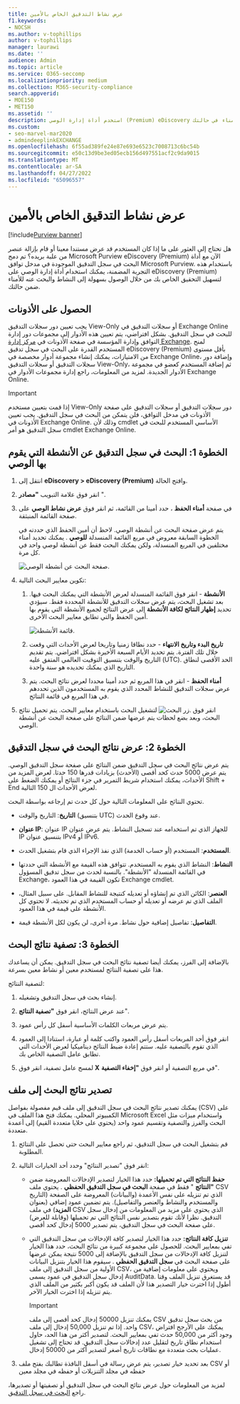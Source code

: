 ```yaml
---
title: عرض نشاط التدقيق الخاص بالأمين
f1.keywords:
- NOCSH
ms.author: v-tophillips
author: v-tophillips
manager: laurawi
ms.date: ''
audience: Admin
ms.topic: article
ms.service: O365-seccomp
ms.localizationpriority: medium
ms.collection: M365-security-compliance
search.appverid:
- MOE150
- MET150
ms.assetid: ''
description: استخدم أداة إدارة الوصي (Premium) eDiscovery للوصول بسهولة إلى النشاط والبحث فيه عن أمناء في حالتك.
ms.custom:
- seo-marvel-mar2020
- admindeeplinkEXCHANGE
ms.openlocfilehash: 6f55ad389fe24e87e693e6523c7008713c6bc54b
ms.sourcegitcommit: e50c13d9be3ed05ecb156d497551acf2c9da9015
ms.translationtype: MT
ms.contentlocale: ar-SA
ms.lasthandoff: 04/27/2022
ms.locfileid: "65096557"
---
```

# <a name="view-custodian-audit-activity"></a>عرض نشاط التدقيق الخاص بالأمين

[!include[Purview banner](../includes/purview-rebrand-banner.md)]

هل تحتاج إلى العثور على ما إذا كان المستخدم قد عرض مستندا معينا أو قام بإزالة عنصر من علبة بريده؟ تم دمج Microsoft Purview eDiscovery (Premium) الآن مع أداة البحث في سجل التدقيق الموجودة في مدخل توافق Microsoft Purview. باستخدام هذه التجربة المضمنة، يمكنك استخدام أداة إدارة الوصي على eDiscovery (Premium) لتسهيل التحقيق الخاص بك من خلال الوصول بسهولة إلى النشاط والبحث عنه للأمناء ضمن حالتك.

## <a name="get-permissions"></a>الحصول على الأذونات

يجب تعيين دور سجلات التدقيق View-Only أو سجلات التدقيق في Exchange Online للبحث في سجل التدقيق. بشكل افتراضي، يتم تعيين هذه الأدوار إلى مجموعات دور إدارة التوافق وإدارة المؤسسة في صفحة الأذونات في <a href="https://go.microsoft.com/fwlink/p/?linkid=2059104" target="_blank">مركز إدارة Exchange</a>. لمنح المستخدم القدرة على البحث في سجل تدقيق eDiscovery (Premium) بأقل مستوى من الامتيازات، يمكنك إنشاء مجموعة أدوار مخصصة في Exchange Online، وإضافة دور سجلات التدقيق أو سجلات التدقيق View-Only، ثم إضافة المستخدم كعضو في مجموعة الأدوار الجديدة. لمزيد من المعلومات، راجع إدارة مجموعات الأدوار في Exchange Online.

> [!IMPORTANT]
> إذا قمت بتعيين مستخدم View-Only دور سجلات التدقيق أو سجلات التدقيق على صفحة الأذونات في مدخل التوافق، فلن يتمكن من البحث في سجل التدقيق. يجب تعيين الأذونات في Exchange Online. وذلك لأن cmdlet الأساسي المستخدم للبحث في سجل التدقيق هو أمر cmdlet Exchange Online.

## <a name="step-1-search-the-audit-log-for-activities-performed-by-a-custodian"></a>الخطوة 1: البحث في سجل التدقيق عن الأنشطة التي يقوم بها الوصي

1. انتقل إلى **eDiscovery > eDiscovery (Premium)** وافتح الحالة.
  
2. انقر فوق علامة التبويب **"مصادر** ".
  
3. في صفحة **أمناء الحفظ** ، حدد أمينا من القائمة، ثم انقر فوق **عرض نشاط الوصي** على صفحة القائمة المنبثقة.

    يتم عرض صفحة البحث عن أنشطة الوصي. لاحظ أن أمين الحفظ الذي حددته في الخطوة السابقة معروض في مربع القائمة المنسدلة **للوصي** . يمكنك تحديد أمناء مختلفين في المربع المنسدلة، ولكن يمكنك البحث فقط عن أنشطة لوصي واحد في كل مرة.

    ![صفحة البحث عن أنشطة الوصي.](../media/AeDCustodianActivities1.png)
   
4. تكوين معايير البحث التالية:
      
   1. **الأنشطة** - انقر فوق القائمة المنسدلة لعرض الأنشطة التي يمكنك البحث فيها. بعد تشغيل البحث، يتم عرض سجلات التدقيق للأنشطة المحددة فقط. سيؤدي تحديد **إظهار النتائج لكافة الأنشطة** إلى عرض النتائج لجميع الأنشطة التي يقوم بها أمين الحفظ والتي تطابق معايير البحث الأخرى.

      ![قائمة الأنشطة.](../media/CustodianActivityAudit.PNG)
      
   1. **تاريخ البدء وتاريخ الانتهاء** - حدد نطاقا زمنيا وتاريخا لعرض الأحداث التي وقعت خلال تلك الفترة. يتم تحديد الأيام السبعة الأخيرة بشكل افتراضي. يتم تقديم التاريخ والوقت بتنسيق التوقيت العالمي المتفق عليه (UTC). الحد الأقصى لنطاق التاريخ الذي يمكنك تحديده هو سنة واحدة.
      
   1. **أمناء الحفظ** - انقر في هذا المربع ثم حدد أمينا محددا لعرض نتائج البحث. يتم عرض سجلات التدقيق للنشاط المحدد الذي يقوم به المستخدمون الذين تحددهم في هذا المربع في قائمة النتائج.
      
5. انقر فوق ![زر البحث.](../media/SearchButton.PNG)  لتشغيل البحث باستخدام معايير البحث. يتم تحميل نتائج البحث، وبعد بضع لحظات يتم عرضها ضمن النتائج على صفحة البحث عن أنشطة الوصي. 

## <a name="step-2-view-the-audit-log-search-results"></a>الخطوة 2: عرض نتائج البحث في سجل التدقيق

يتم عرض نتائج البحث في سجل التدقيق ضمن النتائج على صفحة سجل التدقيق الوصي. يتم عرض 5000 حدث كحد أقصى (الأحدث) بزيادات قدرها 150 حدثا. لعرض المزيد من الأحداث، يمكنك استخدام شريط التمرير في جزء النتائج أو يمكنك الضغط على Shift + End لعرض الأحداث ال 150 التالية.

تحتوي النتائج على المعلومات التالية حول كل حدث تم إرجاعه بواسطة البحث.
- **التاريخ**: التاريخ والوقت (بتنسيق UTC) عند وقوع الحدث.

- **عنوان IP**: عنوان IP للجهاز الذي تم استخدامه عند تسجيل النشاط. يتم عرض عنوان IP بتنسيق عنوان IPv4 أو IPv6.

- **المستخدم**: المستخدم (أو حساب الخدمة) الذي نفذ الإجراء الذي قام بتشغيل الحدث.

- **النشاط**: النشاط الذي يقوم به المستخدم. تتوافق هذه القيمة مع الأنشطة التي حددتها في القائمة المنسدلة "الأنشطة". بالنسبة لحدث من سجل تدقيق المسؤول Exchange، تكون القيمة في هذا العمود Exchange cmdlet.

- **العنصر**: الكائن الذي تم إنشاؤه أو تعديله كنتيجة للنشاط المقابل. على سبيل المثال، الملف الذي تم عرضه أو تعديله أو حساب المستخدم الذي تم تحديثه. لا تحتوي كل الأنشطة على قيمة في هذا العمود.

- **التفاصيل**: تفاصيل إضافية حول نشاط. مرة أخرى، لن يكون لكل الأنشطة قيمة.

## <a name="step-3-filter-the-search-results"></a>الخطوة 3: تصفية نتائج البحث

بالإضافة إلى الفرز، يمكنك أيضا تصفية نتائج البحث في سجل التدقيق. يمكن أن يساعدك هذا على تصفية النتائج لمستخدم معين أو نشاط معين بسرعة. 

لتصفية النتائج:

 1. إنشاء بحث في سجل التدقيق وتشغيله.
  
2. عند عرض النتائج، انقر فوق **"تصفية النتائج**".
 
3. يتم عرض مربعات الكلمات الأساسية أسفل كل رأس عمود.
  
4. انقر فوق أحد المربعات أسفل رأس العمود واكتب كلمة أو عبارة، استنادا إلى العمود الذي تقوم بالتصفية عليه. ستتم إعادة ضبط النتائج ديناميكيا لعرض الأحداث التي تطابق عامل التصفية الخاص بك.
  
5. لمسح عامل تصفية، انقر فوق **X** في مربع التصفية أو انقر فوق **"إخفاء التصفية**".

## <a name="export-the-search-results-to-a-file"></a>تصدير نتائج البحث إلى ملف

يمكنك تصدير نتائج البحث في سجل التدقيق إلى ملف قيم مفصولة بفواصل (CSV) على الكمبيوتر المحلي. يمكنك فتح هذا الملف في Microsoft Excel واستخدام ميزات مثل البحث والفرز والتصفية وتقسيم عمود واحد (يحتوي على خلايا متعددة القيم) إلى أعمدة متعددة.

1. قم بتشغيل البحث في سجل التدقيق، ثم راجع معايير البحث حتى تحصل على النتائج المطلوبة.
  
2. انقر فوق "تصدير النتائج" وحدد أحد الخيارات التالية:

    - **حفظ النتائج التي تم تحميلها:** حدد هذا الخيار لتصدير الإدخالات المعروضة ضمن **"النتائج** " فقط في صفحة **البحث في سجل التدقيق الحفظي** . يحتوي ملف CSV الذي تم تنزيله على نفس الأعمدة (والبيانات) المعروضة على الصفحة (التاريخ والمستخدم والنشاط والعنصر والتفاصيل). يتم تضمين عمود إضافي (بعنوان **المزيد**) في ملف CSV الذي يحتوي على مزيد من المعلومات من إدخال سجل التدقيق. نظرا لأنك تقوم بتصدير نفس النتائج التي تم تحميلها (وقابلة للعرض) على صفحة البحث في سجل التدقيق، يتم تصدير 5000 إدخال كحد أقصى.
        
    - **تنزيل كافة النتائج:** حدد هذا الخيار لتصدير كافة الإدخالات من سجل التدقيق التي تفي بمعايير البحث. للحصول على مجموعة كبيرة من نتائج البحث، حدد هذا الخيار لتنزيل كافة الإدخالات من سجل التدقيق بالإضافة إلى 5000 نتيجة يمكن عرضها على صفحة البحث في **سجل التدقيق الحفظي** . سيقوم هذا الخيار بتنزيل البيانات الأولية من سجل التدقيق إلى ملف CSV، ويحتوي على معلومات إضافية من إدخال سجل التدقيق في عمود يسمى AuditData. قد يستغرق تنزيل الملف وقتا أطول إذا اخترت خيار التصدير هذا لأن الملف قد يكون أكبر بكثير من الملف الذي يتم تنزيله إذا اخترت الخيار الآخر.
    
      > [!IMPORTANT]
      > يمكنك تنزيل 50000 إدخال كحد أقصى إلى ملف CSV من بحث سجل تدقيق واحد. إذا تم تنزيل 50,000 إدخال إلى ملف CSV، يمكنك على الأرجح افتراض وجود أكثر من 50,000 حدث تفي بمعايير البحث. لتصدير أكثر من هذا الحد، حاول استخدام نطاق تاريخ لتقليل عدد إدخالات سجل التدقيق. قد تحتاج إلى تشغيل عمليات بحث متعددة مع نطاقات تاريخ أصغر لتصدير أكثر من 50000 إدخال.
        

3. بعد تحديد خيار تصدير، يتم عرض رسالة في أسفل النافذة تطالبك بفتح ملف CSV أو حفظه في مجلد التنزيلات أو حفظه في مجلد معين

لمزيد من المعلومات حول عرض نتائج البحث في سجل التدقيق أو تصفيتها أو تصديرها، راجع [البحث في سجل التدقيق](search-the-audit-log-in-security-and-compliance.md).
